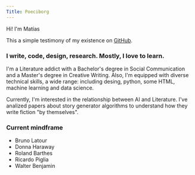 ```yaml
---
Title: Poeciborg
---
```

Hi! I'm Matías

This a simple testimony of my existence on [GitHub](https://poeciborg.github.io/).

### I write, code, design, research. Mostly, I love to learn.

I'm a Literature addict with a Bachelor's degree in Social Communication and a Master's degree in Creative Writing. Also, I'm equipped with diverse technical skills, a wide range: including desing, python, some HTML, machine learning and data science.

Currently, I'm interested in the relationship between AI and Literature. I've analized papers about story generator algorithms to understand how they write fiction "by themselves".

### Current mindframe

- Bruno Latour
- Donna Haraway
- Roland Barthes
- Ricardo Piglia
- Walter Benjamin
